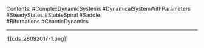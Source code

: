 Contents:
#ComplexDynamicSystems 
#DynamicalSystemWithParameters 
#SteadyStates 
#StableSpiral 
#Saddle  
#Bifurcations 
#ChaoticDynamics 

---

![[cds_28092017-1.png]]